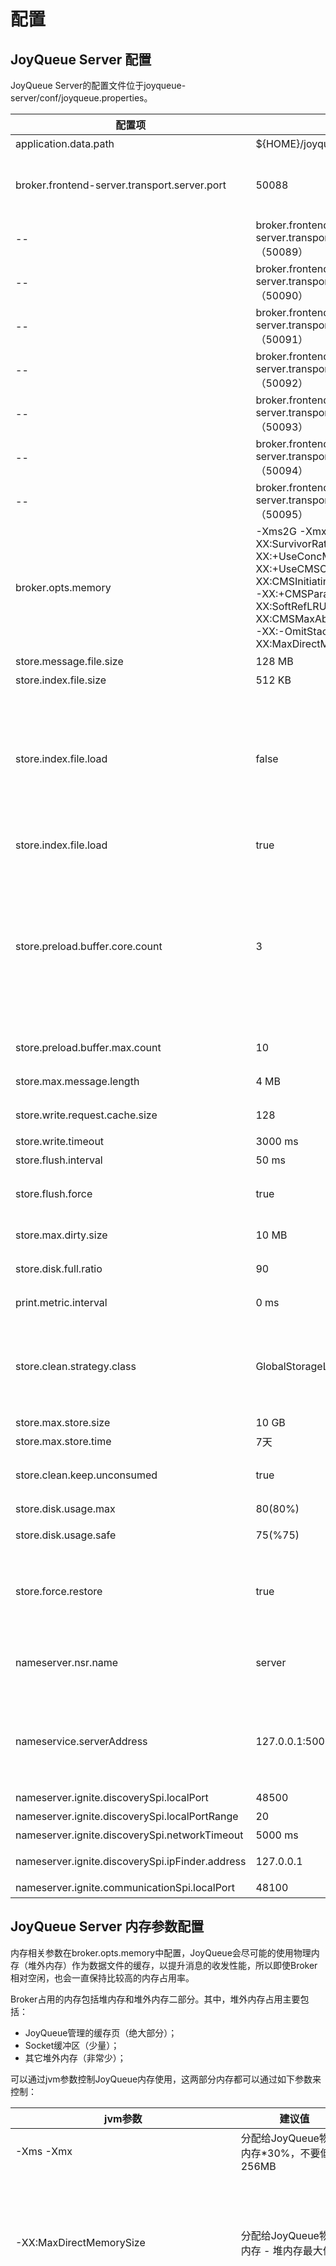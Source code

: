 # 配置

## JoyQueue Server 配置

JoyQueue Server的配置文件位于joyqueue-server/conf/joyqueue.properties。

配置项 | 默认值 | 说明
-- | -- | --
application.data.path | ${HOME}/joyqueue | JoyQueue数据目录
broker.frontend-server.transport.server.port | 50088 | JoyQueue Server与客户端通信的端口。JoyQueue Server 会启用**连续8个端口**用于通信，默认为：50088 - 50092。如果修改客户端端口号，其它的端口会自动跟随修改。
 -- | broker.frontend-server.transport.server.port + 1（50089） | 内部端口，JoyQueue Server各节点之间通信的端口
 -- | broker.frontend-server.transport.server.port + 2（50090） | JoyQueue Server rest API 端口，
 -- | broker.frontend-server.transport.server.port + 3（50091） | JoyQueue Web 使用这个端口与JoyQueue Server通信。
 -- | broker.frontend-server.transport.server.port + 4（50092） | 内部端口，JoyQueue Server 元数据服务端口。
 -- | broker.frontend-server.transport.server.port + 5（50093） | 内部端口，JoyQueue Server 元数据推送端口。
 -- | broker.frontend-server.transport.server.port + 6（50094） | 内部端口，JoyQueue NameService 之间通信端口。
 -- | broker.frontend-server.transport.server.port + 7（50095） | 内部端口，JoyQueue Server 各节点之间数据复制端口。
 broker.opts.memory | -Xms2G -Xmx2G -server  -Xss256K -XX:SurvivorRatio=8 -XX:+UseConcMarkSweepGC -XX:+UseCMSCompactAtFullCollection -XX:CMSInitiatingOccupancyFraction=70 -XX:+CMSParallelRemarkEnabled -XX:SoftRefLRUPolicyMSPerMB=0 -XX:CMSMaxAbortablePrecleanTime=20 -XX:-OmitStackTraceInFastThrow -XX:MaxDirectMemorySize=2G | jvm 参数。
store.message.file.size | 128 MB | 消息文件大小
store.index.file.size | 512 KB | 索引文件大小
store.index.file.load | false | 读取消息文件时，如果没有命中缓存，是否在内存中加载整个文件。设置为true时，整个文件就会被缓存到内存中，后续连续读取这个文件时性能更好。但加载文件太大时，会导致消费时延抖动。如果内存不够大，频繁的发生换页，也会导致文件缓存页被反复卸载再加载，反而引起不必要的磁盘IO，拖慢读取性能。<br/>设置为false时，由操作系统控制的PageCache作为读缓存。
store.index.file.load | true | 读取索引文件时，是否在内存中加载整个文件。
store.preload.buffer.core.count | 3 | 在写入时，数据先写入文件对应的缓存页，然后异步刷盘到文件中。每次更换一个新文件时，都需要申请一块儿和文件大小一致的内存作为文件的缓存页。为了提升写入性能，系统维护一个缓存页池。系统预先申请一些缓存页放入池中，需要申请时直接从池中获取，释放的缓存页则被还回缓存页池中，避免频繁的申请和释放内存。store.preload.buffer.core.count预加载DirectBuffer的缓存页的核心数量，缓存页池尽量维持池中可用的缓存页不少于这个数量。
store.preload.buffer.max.count | 10 | 缓存页池中缓存页最大数量，超过这个数量的缓存页将被释放。
store.max.message.length | 4 MB | 消息的最大长度，包含消息头。超过这个长度的消息将被拒绝写入。
store.write.request.cache.size | 128 | 每个Partition Group最多缓存的写入请求数量。
store.write.timeout | 3000 ms | 存储写入超时时间。
store.flush.interval | 50 ms | 存储刷盘最大时间间隔。
store.flush.force | true | 在写完每个文件之后，是否调用fsync刷盘。开启后，可以避免服务器宕机掉电而导致数据文件损坏，但会降低写入性能。
store.max.dirty.size | 10 MB | 脏数据的最大长度，如果内存中未刷盘的脏数据长度超过这个值，将阻塞消息写入。
store.disk.full.ratio | 90 | 磁盘空间使用率上限，超过这个上限将拒绝写入，默认为90%。
print.metric.interval | 0 ms | 打印存储监控信息的时间间隔，默认为0， 不打印。
store.clean.strategy.class | GlobalStorageLimitCleaningStrategy | 存储清理策略。存储清理策略决定JoyQueue如何去删除旧数据。默认清理策略下，系统首先尝试删除所有过期的数据，如果磁盘占用率仍高于清理上限store.disk.usage.max，则继续删除未过期的数据，直到磁盘利用率降低到清理上限或者没有任何数据可以删除。
store.max.store.size | 10 GB | 每个Partition Group最多保留数据大小。
store.max.store.time | 7天 | 数据最长保留时间。
store.clean.keep.unconsumed | true | 是否保留未消费的数据。开启后，清理策略将不会自动删除已订阅未消费（也就是积压的）数据。
store.disk.usage.max | 80(80%) | 磁盘使用率上限，超过这个上限开始清理。
store.disk.usage.safe | 75(%75) | 磁盘使用率下限，每次清理都会尽量将磁盘使用率清理至下限以下。
store.force.restore | true | 系统启动时，如果Broker磁盘上存储的Partition Group与NameServer上的元数据不一致时的处理方式。true: 以NameServer上的元数据为准，强制恢复Broker上数据。false: 如果不一致抛出异常，停止恢复。
nameserver.nsr.name | server | NameServer的启动方式：<br/> server: 默认的启动方式，存储元数据。<br/> thin: 不存储元数据，远程去其它Server读写元数据。
nameservice.serverAddress | 127.0.0.1:50092 | thin模式时，需要连接其它Server获取元数据，在这里配置其它Server的地址。这里配置的Server中，NameServer的启动方式必须是server模式。支持配置多个地址，用英文逗号隔开。例如：192.168.1.1:50092,192.168.1.2:50092。
nameserver.ignite.discoverySpi.localPort | 48500| Ignite服务发现本地端口
nameserver.ignite.discoverySpi.localPortRange | 20 | Ignite服务发现本地端口范围
nameserver.ignite.discoverySpi.networkTimeout | 5000 ms | Ignite服务发现超时
nameserver.ignite.discoverySpi.ipFinder.address | 127.0.0.1 | Ignite本地服务发现地址范围，支持多个地址，例如：1.2.3.4,1.2.3.5:47500..47509
nameserver.ignite.communicationSpi.localPort | 48100 | Ignite使用的通信端口号

## JoyQueue Server 内存参数配置

内存相关参数在broker.opts.memory中配置，JoyQueue会尽可能的使用物理内存（堆外内存）作为数据文件的缓存，以提升消息的收发性能，所以即使Broker相对空闲，也会一直保持比较高的内存占用率。

Broker占用的内存包括堆内存和堆外内存二部分。其中，堆外内存占用主要包括：

* JoyQueue管理的缓存页（绝大部分）；
* Socket缓冲区（少量）；
* 其它堆外内存（非常少）；

可以通过jvm参数控制JoyQueue内存使用，这两部分内存都可以通过如下参数来控制：

jvm参数 | 建议值 | 说明
-- | -- | --
-Xms -Xmx | 分配给JoyQueue物理内存*30%，不要低于256MB | 堆内存的最大最小值，建议配置成一样。
-XX:MaxDirectMemorySize | 分配给JoyQueue物理内存 - 堆内存最大值 | 最大堆外内存大小。JoyQueue使用的堆外内存如果超过这个上限，会触发FullGC。建议这个值设置的尽可能大，然后用PreloadBufferPool.MaxMemory来控制实际占用的堆外内存大小。如果未设置-XX:MaxDirectMemorySize，取值为JVM参数-Xmx
-DPreloadBufferPool.MaxMemory | MaxDirectMemorySize * 90% | 可供缓存使用的最大堆外内存。<br/> 1. 如果PreloadBufferPool.MaxMemory设置为数值，直接使用设置值。<br/> 2. 如果PreloadBufferPool.MaxMemory设置为百分比，比如：90%，最大堆外内存 = 物理内存 * 90% - 最大堆内存（由JVM参数-Xmx配置）<br/> 3. 如果PreloadBufferPool.MaxMemory未设置或者设置了非法值，最大堆外内存 = MaxDirectMemorySize * 90%。<br/> 4. 如果设置的最大堆外内存值超过了MaxDirectMemorySize * 90%，则最大堆外内存为：MaxDirectMemorySize * 90%。
-DPreloadBufferPool.WritePageExtraWeightMs | 默认值（1分钟）| 系统在内存满需要换页时，正在写入的页在置换时有额外的权重，这个权重用时间Ms体现。默认是60秒。置换权重 = 上次访问时间戳 + 额外权重，优先从内存中驱逐权重小的页。例如：一个只读的页，上次访问时间戳是T，一个读写页，上次访问时间是T - 60秒，这两个页在置换时有同样的权重。<br/>当Broker上活动Broker数量较多时（可用的最大堆外内存 < 活动的PartitionGroup数量 * 消息文件大小），这个值设置越大，写入页优先级越高，相应的写入性能会更好，但读取性能变差。

## JoyQueue Web 配置

JoyQueue Web的配置文件位于joyqueue-web/conf/application.properties。

配置项 | 默认值 | 说明
-- | -- | --
vertx.http.port | 10031 | Web服务端口
joyqueue.servers | 127.0.0.1:50091 | 提供元数据服务的JoyQueue Server地址和端口。支持配置多个地址，用逗号分开，默认端口为50091。例如：192.168.1.1,192.168.1.2:8888
